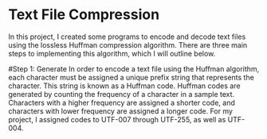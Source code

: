 # Text File Compression
In this project, I created some programs to encode and decode text files using the lossless Huffman compression algorithm. There are three main steps to implementing this algorithm, which I will outline below. 

#Step 1: Generate
In order to encode a text file using the Huffman algorithm, each character must be assigned a unique prefix string that represents the character. This string is known as a Huffman code. Huffman codes are generated by counting the frequency of a character in a sample text. Characters with a higher frequency are assigned a shorter code, and characters with lower frequency are assigned a longer code. For my project, I assigned codes to UTF-007 through UTF-255, as well as UTF-004. 
